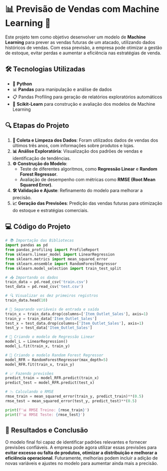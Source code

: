 # 📊 Previsão de Vendas com Machine Learning 🤖

Este projeto tem como objetivo desenvolver um modelo de **Machine Learning** para prever as vendas futuras de um atacado, utilizando dados históricos de vendas. Com essa previsão, a empresa pode otimizar a gestão de estoque, evitar perdas e aumentar a eficiência nas estratégias de venda.

## 🛠 Tecnologias Utilizadas

- 🐍 **Python**
- 📊 **Pandas** para manipulação e análise de dados
- 📋 Pandas Profiling para geração de relatórios exploratórios automáticos
- 🤖 **Scikit-Learn** para construção e avaliação dos modelos de Machine Learning

## 🔍 Etapas do Projeto

1. **📂 Coleta e Limpeza dos Dados**: Foram utilizados dados de vendas dos últimos três anos, com informações sobre produtos e lojas.
2. **📊 Análise Exploratória**: Visualização dos padrões de vendas e identificação de tendências.
3. **⚙️ Construção do Modelo**:
   - Teste de diferentes algoritmos, como **Regressão Linear** e **Random Forest Regressor**.
   - Avaliação de desempenho com métricas como **RMSE (Root Mean Squared Error)**.
4. **🛠 Validação e Ajuste**: Refinamento do modelo para melhorar a precisão.
5. **📈 Geração das Previsões**: Predição das vendas futuras para otimização do estoque e estratégias comerciais.

## 💻 Código do Projeto

```python
# 📚 Importação das Bibliotecas
import pandas as pd
from pandas_profiling import ProfileReport
from sklearn.linear_model import LinearRegression
from sklearn.metrics import mean_squared_error
from sklearn.ensemble import RandomForestRegressor
from sklearn.model_selection import train_test_split

# 📥 Importando os dados
train_data = pd.read_csv('train.csv')
test_data = pd.read_csv('test.csv')

# 🔍 Visualizar os dez primeiros registros
train_data.head(10)

# 🔄 Separando variáveis de entrada e saída
train_x = train_data.drop(columns=['Item_Outlet_Sales'], axis=1)
train_y = train_data['Item_Outlet_Sales']
test_x = test_data.drop(columns=['Item_Outlet_Sales'], axis=1)
test_y = test_data['Item_Outlet_Sales']

# 🔢 Criando o modelo de Regressão Linear
model_L = LinearRegression()
model_L.fit(train_x, train_y)

# 🌳 Criando o modelo Random Forest Regressor
model_RFR = RandomForestRegressor(max_depth=5)
model_RFR.fit(train_x, train_y)

# 📈 Fazendo previsões
predict_train = model_RFR.predict(train_x)
predict_test = model_RFR.predict(test_x)

# 📉 Calculando o RMSE
rmse_train = mean_squared_error(train_y, predict_train)**(0.5)
rmse_test = mean_squared_error(test_y, predict_test)**(0.5)

print(f'📊 RMSE Treino: {rmse_train}')
print(f'📊 RMSE Teste: {rmse_test}')
```

## 📌 Resultados e Conclusão

O modelo final foi capaz de identificar padrões relevantes e fornecer previsões confiáveis. A empresa pode agora utilizar essas previsões para **evitar excesso ou falta de produtos, otimizar a distribuição e melhorar a eficiência operacional**. Futuramente, melhorias podem incluir a adição de novas variáveis e ajustes no modelo para aumentar ainda mais a precisão.




